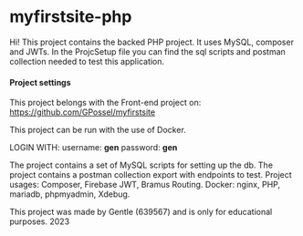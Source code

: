 # myfirstsite-php

Hi! This project contains the backed PHP project. 
It uses MySQL, composer and JWTs. In the ProjcSetup file you can find the sql scripts and postman collection needed to test this application.

#### Project settings
This project belongs with the Front-end project on:
https://github.com/GPossel/myfirstsite

This project can be run with the use of Docker.

LOGIN WITH:
  username: **gen**
  password: **gen**

The project contains a set of MySQL scripts for setting up the db.
The project contains a postman collection export with endpoints to test.
Project usages: Composer, Firebase JWT, Bramus Routing.
Docker: nginx, PHP, mariadb, phpmyadmin, Xdebug.

This project was made by Gentle (639567) and is only for educational purposes. 2023
